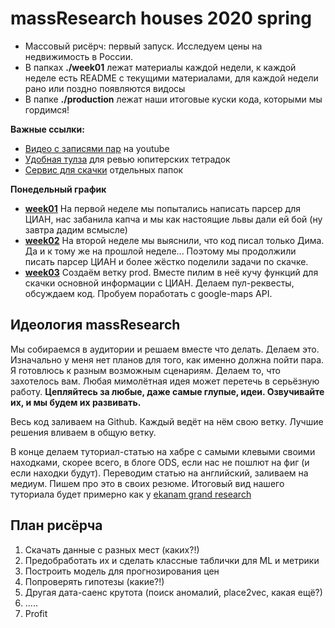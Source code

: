 # massResearch houses 2020 spring

* Массовый рисёрч: первый запуск. Исследуем цены на недвижимость в России.
* В папках __./week01__ лежат материалы каждой недели, к каждой неделе есть README с текущими материалами, для каждой недели рано или поздно появляются видосы
* В папке __./production__ лежат наши итоговые куски кода, которыми мы гордимся!

__Важные ссылки:__

- [Видео с записями пар](https://www.youtube.com/playlist?list=PLNKXA-74YGLhpm2Z7seXr7xA4x4HicE_7) на youtube
- [Удобная тулза](https://github.com/marketplace/review-notebook-app) для ревью юпитерских тетрадок
- [Сервис для скачки](https://minhaskamal.github.io/DownGit/#/home) отдельных папок

__Понедельный график__

- [__week01__](./week01_parsers) На первой неделе мы попытались написать парсер для ЦИАН, нас забанила капча и мы как настоящие львы дали ей бой (ну завтра дадим всмысле)
- [__week02__](./week02_parsers) На второй неделе мы выяснили, что код писал только Дима. Да и к тому же на прошлой неделе... Поэтому мы продолжили писать парсер ЦИАН и более жёстко поделили задачи по скачке. 
- [__week03__](./week03_parsers) Создаём ветку prod. Вместе пилим в неё кучу функций для скачки основной информации с ЦИАН. Делаем пул-реквесты, обсуждаем код. Пробуем поработать с google-maps API.


## Идеология massResearch

Мы собираемся в аудитории и решаем вместе что делать. Делаем это. Изначально у меня нет планов для того, как именно должна пойти пара. Я готовлюсь к разным возможным сценариям. Делаем то, что захотелось вам. Любая мимолётная идея может перетечь в серьёзную работу.  __Цепляйтесь за любые, даже самые глупые, идеи. Озвучивайте их, и мы будем их развивать.__

Весь код заливаем на Github. Каждый ведёт на нём свою ветку. Лучшие решения вливаем в общую ветку.

В конце делаем туториал-статью на хабре с самыми клевыми своими находками, скорее всего, в блоге ODS, если нас не пошлют на фиг (и если находки будут). Переводим статью на английский, заливаем на медиум. Пишем про это в своих резюме. Итоговый вид нашего туториала будет примерно как у [ekanam grand research](https://github.com/FUlyankin/ekanam_grand_research)

## План рисёрча

1. Скачать данные с разных мест (каких?!)
2. Предобработать их и сделать классные таблички для ML и метрики
3. Построить модель для прогнозирования цен
4. Попроверять гипотезы (какие?!)
5. Другая дата-саенс крутота (поиск аномалий, place2vec, какая ещё?)
6.  .....
7. Profit
